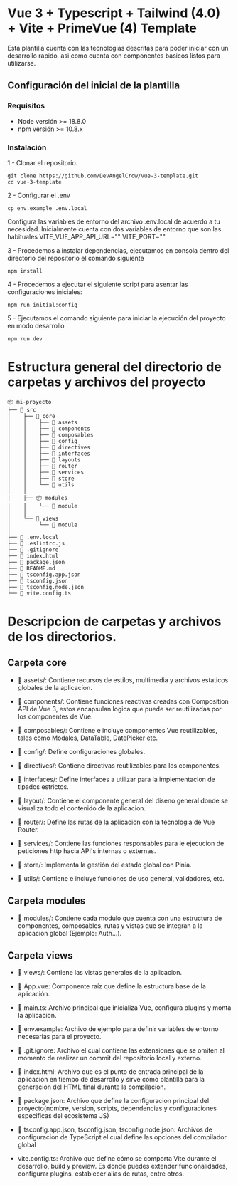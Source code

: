 # Vue 3 + Typescript + Tailwind (4.0) + Vite + PrimeVue (4) Template

Esta plantilla cuenta con las tecnologias descritas para poder iniciar con un desarrollo rapido, asi como cuenta con componentes
basicos listos para utilizarse.

## Configuración del inicial de la plantilla
### Requisitos
- Node versión >= 18.8.0
- npm versión >= 10.8.x

### Instalación

1 - Clonar el repositorio.
```
git clone https://github.com/DevAngelCrow/vue-3-template.git
cd vue-3-template
```
2 - Configurar el .env
```
cp env.example .env.local
```
Configura las variables de entorno del archivo .env.local de acuerdo a tu necesidad.
Inicialmente cuenta con dos variables de entorno que son las habituales
VITE_VUE_APP_API_URL=""
VITE_PORT=""

3 - Procedemos a instalar dependencias, ejecutamos en consola dentro del directorio del repositorio el comando siguiente
```
npm install
```

4 - Procedemos a ejecutar el siguiente script para asentar las configuraciones iniciales:
```
npm run initial:config
```
5 - Ejecutamos el comando siguiente para iniciar la ejecución del proyecto en modo desarrollo
```
npm run dev
```

# Estructura general del directorio de carpetas y archivos del proyecto

```
📦 mi-proyecto
├── 📁 src
│    ├── 📁 core
│    │    ├── 📁 assets
│    │    ├── 📁 components
│    │    ├── 📁 composables
│    │    ├── 📁 config
│    │    ├── 📁 directives
│    │    ├── 📁 interfaces
│    │    ├── 📁 layouts
│    │    ├── 📁 router
│    │    ├── 📁 services
│    │    ├── 📁 store
│    │    └── 📁 utils
│    │
│    ├── 📦 modules
│    │    └── 📁 module
│    │
│    └── 📁 views
│         └── 📁 module
│
├── 📄 .env.local
├── 📄 .eslintrc.js
├── 📄 .gitignore
├── 📄 index.html
├── 📄 package.json
├── 📄 README.md
├── 📄 tsconfig.app.json
├── 📄 tsconfig.json
├── 📄 tsconfig.node.json
└── 📄 vite.config.ts
```

# Descripcion de carpetas y archivos de los directorios.

## Carpeta core

- 📂 assets/: Contiene recursos de estilos, multimedia y archivos estaticos globales de la aplicacion.

- 📂 components/: Contiene funciones reactivas creadas con Composition API de Vue 3, estos encapsulan logica que puede ser reutilizadas por los componentes de Vue.

- 📂 composables/: Contiene e incluye componentes Vue reutilizables, tales como Modales, DataTable, DatePicker etc.

- 📂 config/: Define configuraciones globales.

- 📂 directives/: Contiene directivas reutilizables para los componentes.

- 📂 interfaces/: Define interfaces a utilizar para la implementacion de tipados estrictos.

- 📂 layout/: Contiene el componente general del diseno general donde se visualiza todo el contenido de la aplicacion.

- 📂 router/: Define las rutas de la aplicacion con la tecnologia de Vue Router.

- 📂 services/: Contiene las funciones responsables para le ejecucion de peticiones http hacia API's internas o externas.

- 📂 store/: Implementa la gestión del estado global con Pinia.

- 📂 utils/: Contiene e incluye funciones de uso general, validadores, etc.

## Carpeta modules

- 📂 modules/: Contiene cada modulo que cuenta con una estructura de componentes, composables, rutas y vistas que se integran a la aplicacion global (Ejemplo: Auth...).

## Carpeta views

- 📂 views/: Contiene las vistas generales de la aplicacion.

- 📄 App.vue: Componente raíz que define la estructura base de la aplicación.

- 📄 main.ts: Archivo principal que inicializa Vue, configura plugins y monta la aplicacion.

- 📄 env.example: Archivo de ejemplo para definir variables de entorno necesarias para el proyecto.

- 📄 .git.ignore: Archivo el cual contiene las extensiones que se omiten al momento de realizar un commit del repositorio local y externo.

- 📄 index.html: Archivo que es el punto de entrada principal de la aplicacion en tiempo de desarrollo y sirve como plantilla para la generacion del HTML final durante la compilacion.

- 📄 package.json: Archivo que define la configuracion principal del proyecto(nombre, version, scripts, dependencias y configuraciones especificas del ecosistema JS)

- 📄 tsconfig.app.json, tsconfig.json, tsconfig.node.json: Archivos de configuracion de TypeScript el cual define las opciones del compilador global

- vite.config.ts: Archivo que define cómo se comporta Vite durante el desarrollo, build y preview. Es donde puedes extender funcionalidades, configurar plugins, establecer alias de rutas, entre otros.
